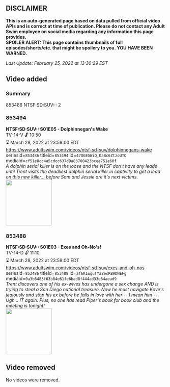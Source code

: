 ## DISCLAIMER
**This is an auto-generated page based on data pulled from official video APIs and is correct at time of publication. Please do not contact any Adult Swim employee on social media regarding any information this page provides.**  
**SPOILER ALERT: This page contains thumbnails of full episodes/shorts/etc. that might be spoilery to you. YOU HAVE BEEN WARNED.**  

_Last Update: February 25, 2022 at 13:30:29 EST_
## Video added
### Summary
853486 NTSF:SD:SUV::: 2  
### 853494
**NTSF:SD:SUV:: S01E05 - Dolphinnegan's Wake**  
TV-14-V 🔓 10:50  
⌛ March 28, 2022 at 23:59:00 EDT  
https://www.adultswim.com/videos/ntsf-sd-suv/dolphinnegans-wake  
seriesid=`853486` titleid=`853494` id=`47OGEGWiQ_KaBc6ZtzoUTQ` mediaid=`cf51e8cc4a5cdcc637d9a83700423bcee751e60f`  
_A dolphin serial killer is on the loose and the NTSF don't have any leads until Trent visits the deadliest dolphin serial killer in captivity to get a lead  on this new killer... before Sam and Jessie are it's next victims._  
<a href="https://media.cdn.adultswim.com/uploads/20200312/thumbnails/2_203121158193-ntsf_105_bim.jpg"><img src="https://media.cdn.adultswim.com/uploads/20200312/thumbnails/2_203121158193-ntsf_105_bim.jpg" height="144px" /></a>
### 853488
**NTSF:SD:SUV:: S01E03 - Exes and Oh-No's!**  
TV-14-D 🔓 11:10  
⌛ March 28, 2022 at 23:59:00 EDT  
https://www.adultswim.com/videos/ntsf-sd-suv/exes-and-oh-nos  
seriesid=`853486` titleid=`853488` id=`af6K1wquTYaZesRB9DNEFg` mediaid=`0a3b6483f63b84e61fe6bad8f444ad33e64aead9`  
_Trent discovers one of his ex-wives has undergone a sex change AND is trying to steal a San Diego national treasure.  Now he must navigate Kove's jealously and stop his ex before he falls in love with her -- I mean him -- Ugh... IT again.  Plus, no one has read Piper's book for book club and the meeting is tonight!_  
<a href="https://media.cdn.adultswim.com/uploads/20200312/thumbnails/2_203121157307-ntsf_103_bim.jpg"><img src="https://media.cdn.adultswim.com/uploads/20200312/thumbnails/2_203121157307-ntsf_103_bim.jpg" height="144px" /></a>
## Video removed
No videos were removed.  
